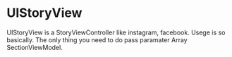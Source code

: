 # UIStoryView
UIStoryView is a StoryViewController like instagram, facebook. Usege is so basically. 
The only thing you need to do pass paramater Array SectionViewModel.
